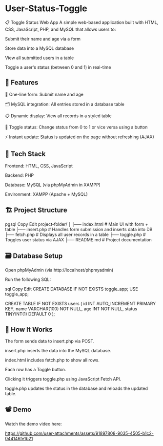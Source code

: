 # User-Status-Toggle
📋 Toggle Status Web App
A simple web-based application built with HTML, CSS, JavaScript, PHP, and MySQL that allows users to:

Submit their name and age via a form

Store data into a MySQL database

View all submitted users in a table

Toggle a user's status (between 0 and 1) in real-time

## 🚀 Features
🔘 One-line form: Submit name and age

🗂️ MySQL integration: All entries stored in a database table

📋 Dynamic display: View all records in a styled table

🔁 Toggle status: Change status from 0 to 1 or vice versa using a button

⚡ Instant update: Status is updated on the page without refreshing (AJAX)

## 🧱 Tech Stack
Frontend: HTML, CSS, JavaScript

Backend: PHP

Database: MySQL (via phpMyAdmin in XAMPP)

Environment: XAMPP (Apache + MySQL)

## 🏗️ Project Structure
pgsql
Copy
Edit
project-folder/
│
├── index.html       # Main UI with form + table
├── insert.php       # Handles form submission and inserts data into DB
├── fetch.php        # Displays all user records in a table
├── toggle.php       # Toggles user status via AJAX
├── README.md        # Project documentation
## 🗃️ Database Setup
Open phpMyAdmin (via http://localhost/phpmyadmin)

Run the following SQL:

sql
Copy
Edit
CREATE DATABASE IF NOT EXISTS toggle_app;
USE toggle_app;

CREATE TABLE IF NOT EXISTS users (
  id INT AUTO_INCREMENT PRIMARY KEY,
  name VARCHAR(100) NOT NULL,
  age INT NOT NULL,
  status TINYINT(1) DEFAULT 0
);

## 📌 How It Works
The form sends data to insert.php via POST.

insert.php inserts the data into the MySQL database.

index.html includes fetch.php to show all rows.

Each row has a Toggle button.

Clicking it triggers toggle.php using JavaScript Fetch API.

toggle.php updates the status in the database and reloads the updated table.


## 📽️ Demo
Watch the demo video here:

https://github.com/user-attachments/assets/91897808-9035-4505-b1c2-044146fe1b21

